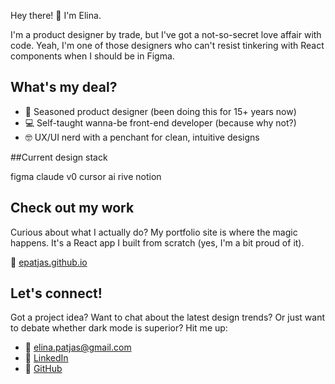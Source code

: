 Hey there! 👋 I'm Elina.

I'm a product designer by trade, but I've got a not-so-secret love affair with code. Yeah, I'm one of those designers who can't resist tinkering with React components when I should be in Figma.

## What's my deal?

- 🎨 Seasoned product designer (been doing this for 15+ years now)
- 💻 Self-taught wanna-be front-end developer (because why not?)
- 🤓 UX/UI nerd with a penchant for clean, intuitive designs

##Current design stack

figma
claude
v0
cursor ai
rive
notion

## Check out my work

Curious about what I actually do? My portfolio site is where the magic happens. It's a React app I built from scratch (yes, I'm a bit proud of it). 

🔗 [epatjas.github.io](https://epatjas.github.io)

## Let's connect!

Got a project idea? Want to chat about the latest design trends? Or just want to debate whether dark mode is superior? Hit me up:

- 📧 [elina.patjas@gmail.com](mailto:elina.patjas@gmail.com)
- 💼 [LinkedIn](https://www.linkedin.com/in/elina-patjas/)
- 🐙 [GitHub](https://github.com/epatjas)

